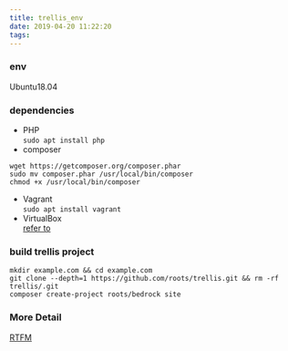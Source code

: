 ```yaml
---
title: trellis_env
date: 2019-04-20 11:22:20
tags:
---
```


### env  
Ubuntu18.04  
### dependencies
* PHP  
`sudo apt install php`  
* composer  
```
wget https://getcomposer.org/composer.phar
sudo mv composer.phar /usr/local/bin/composer
chmod +x /usr/local/bin/composer
```
* Vagrant  
`sudo apt install vagrant`  
* VirtualBox  
[refer to](https://www.virtualbox.org/wiki/Linux_Downloads)  

### build trellis project  
```
mkdir example.com && cd example.com
git clone --depth=1 https://github.com/roots/trellis.git && rm -rf trellis/.git
composer create-project roots/bedrock site
```
### More Detail
[RTFM](https://roots.io/trellis/docs/)
